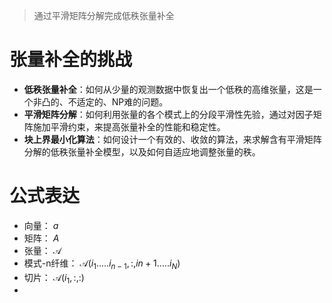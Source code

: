 > 通过平滑矩阵分解完成低秩张量补全
# 张量补全的挑战
- **低秩张量补全**：如何从少量的观测数据中恢复出一个低秩的高维张量，这是一个非凸的、不适定的、NP难的问题。
- **平滑矩阵分解**：如何利用张量的各个模式上的分段平滑性先验，通过对因子矩阵施加平滑约束，来提高张量补全的性能和稳定性。
- **块上界最小化算法**：如何设计一个有效的、收敛的算法，来求解含有平滑矩阵分解的低秩张量补全模型，以及如何自适应地调整张量的秩。
# 公式表达
- 向量： $a$
- 矩阵： $A$
- 张量： $\mathcal{A}$
- 模式-n纤维： $\mathcal{A}(i_1.....i_{n-1},:,i{n+1}.....i_N)$
- 切片： $\mathcal{A}(i_1,:,:)$
- 
